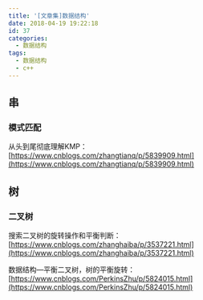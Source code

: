 ```yaml
---
title: '[文章集]数据结构'
date: 2018-04-19 19:22:18
id: 37
categories:
  - 数据结构
tags: 
  - 数据结构
  - c++
---
```


## 串

### 模式匹配

从头到尾彻底理解KMP：
[https://www.cnblogs.com/zhangtianq/p/5839909.html](https://www.cnblogs.com/zhangtianq/p/5839909.html)



## 树

### 二叉树

搜索二叉树的旋转操作和平衡判断：
[https://www.cnblogs.com/zhanghaiba/p/3537221.html](https://www.cnblogs.com/zhanghaiba/p/3537221.html)

数据结构—平衡二叉树，树的平衡旋转：
[https://www.cnblogs.com/PerkinsZhu/p/5824015.html](https://www.cnblogs.com/PerkinsZhu/p/5824015.html)



